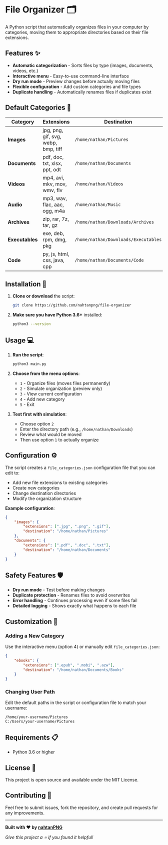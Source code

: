 # File Organizer 🗂️

A Python script that automatically organizes files in your computer by categories, moving them to appropriate directories based on their file extensions.

## Features ✨

- **Automatic categorization** - Sorts files by type (images, documents, videos, etc.)
- **Interactive menu** - Easy-to-use command-line interface
- **Dry run mode** - Preview changes before actually moving files
- **Flexible configuration** - Add custom categories and file types
- **Duplicate handling** - Automatically renames files if duplicates exist

## Default Categories 📁

| Category        | Extensions                          | Destination                          |
| --------------- | ----------------------------------- | ------------------------------------ |
| **Images**      | jpg, png, gif, svg, webp, bmp, tiff | `/home/nathan/Pictures`              |
| **Documents**   | pdf, doc, txt, xlsx, ppt, odt       | `/home/nathan/Documents`             |
| **Videos**      | mp4, avi, mkv, mov, wmv, flv        | `/home/nathan/Videos`                |
| **Audio**       | mp3, wav, flac, aac, ogg, m4a       | `/home/nathan/Music`                 |
| **Archives**    | zip, rar, 7z, tar, gz               | `/home/nathan/Downloads/Archives`    |
| **Executables** | exe, deb, rpm, dmg, pkg             | `/home/nathan/Downloads/Executables` |
| **Code**        | py, js, html, css, java, cpp        | `/home/nathan/Documents/Code`        |

## Installation 🚀

1. **Clone or download** the script:
   ```bash
   git clone https://github.com/nahtanpng/file-organizer
   ```

2. **Make sure you have Python 3.6+** installed:
   ```bash
   python3 --version
   ```

## Usage 💻

1. **Run the script**:
   ```bash
   python3 main.py
   ```

2. **Choose from the menu options**:
   - `1` - Organize files (moves files permanently)
   - `2` - Simulate organization (preview only)
   - `3` - View current configuration
   - `4` - Add new category
   - `5` - Exit

3. **Test first with simulation**:
   - Choose option `2`
   - Enter the directory path (e.g., `/home/nathan/Downloads`)
   - Review what would be moved
   - Then use option `1` to actually organize

## Configuration ⚙️

The script creates a `file_categories.json` configuration file that you can edit to:

- Add new file extensions to existing categories
- Create new categories
- Change destination directories
- Modify the organization structure

**Example configuration**:
```json
{
    "images": {
        "extensions": [".jpg", ".png", ".gif"],
        "destination": "/home/nathan/Pictures"
    },
    "documents": {
        "extensions": [".pdf", ".doc", ".txt"],
        "destination": "/home/nathan/Documents"
    }
}
```

## Safety Features 🛡️

- **Dry run mode** - Test before making changes
- **Duplicate protection** - Renames files to avoid overwrites
- **Error handling** - Continues processing even if some files fail
- **Detailed logging** - Shows exactly what happens to each file

## Customization 🔧

### Adding a New Category

Use the interactive menu (option 4) or manually edit `file_categories.json`:

```json
{
    "ebooks": {
        "extensions": [".epub", ".mobi", ".azw"],
        "destination": "/home/nathan/Documents/Books"
    }
}
```

### Changing User Path

Edit the default paths in the script or configuration file to match your username:
```
/home/your-username/Pictures
C:/Users/your-username/Pictures
```

## Requirements 📋

- Python 3.6 or higher

## License 📄

This project is open source and available under the MIT License.

## Contributing 🤝

Feel free to submit issues, fork the repository, and create pull requests for any improvements.

---

**Built with ❤️ by [nahtanPNG](https://github.com/nahtanPNG)**

*Give this project a ⭐ if you found it helpful!*